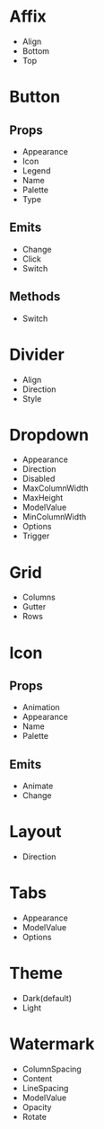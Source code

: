 # Affix

- Align
- Bottom
- Top

# Button

## Props

- Appearance
- Icon
- Legend
- Name
- Palette
- Type

## Emits

- Change
- Click
- Switch

## Methods

- Switch

# Divider

- Align
- Direction
- Style

# Dropdown

- Appearance
- Direction
- Disabled
- MaxColumnWidth
- MaxHeight
- ModelValue
- MinColumnWidth
- Options
- Trigger

# Grid

- Columns
- Gutter
- Rows

# Icon

## Props

- Animation
- Appearance
- Name
- Palette

## Emits

- Animate
- Change

# Layout

- Direction

# Tabs

- Appearance
- ModelValue
- Options

# Theme

- Dark(default)
- Light

# Watermark

- ColumnSpacing
- Content
- LineSpacing
- ModelValue
- Opacity
- Rotate
